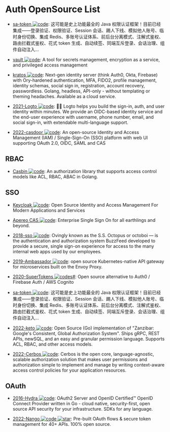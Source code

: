 # Auth OpenSource List

- [sa-token ![code](https://ng-tech.icu/assets/code.svg)](https://github.com/dromara/Sa-Token): 这可能是史上功能最全的 Java 权限认证框架！目前已经集成——登录验证、权限验证、Session 会话、踢人下线、模拟他人账号、临时身份切换、集成 Redis、多账号认证体系、前后台分离模式、注解式鉴权、路由拦截式鉴权、花式 token 生成、自动续签、同端互斥登录、会话治理、组件自动注入...

- [vault ![code](https://ng-tech.icu/assets/code.svg)](https://github.com/hashicorp/vault): A tool for secrets management, encryption as a service, and privileged access management

- [kratos ![code](https://ng-tech.icu/assets/code.svg)](https://github.com/ory/kratos): Next-gen identity server (think Auth0, Okta, Firebase) with Ory-hardened authentication, MFA, FIDO2, profile management, identity schemas, social sign in, registration, account recovery, passwordless. Golang, headless, API-only - without templating or theming headaches. Available as a cloud service.

- [2021-Logto ![code](https://ng-tech.icu/assets/code.svg)](https://github.com/logto-io/logto): 🧑‍🚀 Logto helps you build the sign-in, auth, and user identity within minutes. We provide an OIDC-based identity service and the end-user experience with username, phone number, email, and social sign-in, with extendable multi-language support.

- [2022-casdoor ![code](https://ng-tech.icu/assets/code.svg)](https://github.com/casdoor/casdoor): An open-source Identity and Access Management (IAM) / Single-Sign-On (SSO) platform with web UI supporting OAuth 2.0, OIDC, SAML and CAS

## RBAC

- [Casbin ![code](https://ng-tech.icu/assets/code.svg)](https://github.com/casbin/casbin): An authorization library that supports access control models like ACL, RBAC, ABAC in Golang.

## SSO

- [Keycloak ![code](https://ng-tech.icu/assets/code.svg)](https://github.com/keycloak/keycloak): Open Source Identity and Access Management For Modern Applications and Services

- [Apereo CAS ![code](https://ng-tech.icu/assets/code.svg)](https://github.com/apereo/cas): Enterprise Single Sign On for all earthlings and beyond.

- [2018-sso ![code](https://ng-tech.icu/assets/code.svg)](https://github.com/buzzfeed/sso): Ovingly known as the S.S. Octopus or octoboi — is the authentication and authorization system BuzzFeed developed to provide a secure, single sign-on experience for access to the many internal web apps used by our employees.

- [2019-Ambassador ![code](https://ng-tech.icu/assets/code.svg)](https://github.com/datawire/ambassador): open source Kubernetes-native API gateway for microservices built on the Envoy Proxy.

- [2020-SuperTokens ![code](https://ng-tech.icu/assets/code.svg)s#](https://github.com/supertokens/supertokens-core): Open source alternative to Auth0 / Firebase Auth / AWS Cognito

- [sa-token ![code](https://ng-tech.icu/assets/code.svg)](https://github.com/click33/sa-token): 这可能是史上功能最全的 Java 权限认证框架！目前已经集成——登录验证、权限验证、Session 会话、踢人下线、模拟他人账号、临时身份切换、集成 Redis、多账号认证体系、前后台分离模式、注解式鉴权、路由拦截式鉴权、花式 token 生成、自动续签、同端互斥登录、会话治理、组件自动注入...

- [2022-keto ![code](https://ng-tech.icu/assets/code.svg)](https://github.com/ory/keto): Open Source (Go) implementation of "Zanzibar: Google's Consistent, Global Authorization System". Ships gRPC, REST APIs, newSQL, and an easy and granular permission language. Supports ACL, RBAC, and other access models.

- [2022-Cerbos ![code](https://ng-tech.icu/assets/code.svg)](https://github.com/cerbos/cerbos): Cerbos is the open core, language-agnostic, scalable authorization solution that makes user permissions and authorization simple to implement and manage by writing context-aware access control policies for your application resources.

## OAuth

- [2016-Hydra ![code](https://ng-tech.icu/assets/code.svg)](https://github.com/ory/hydra): OAuth2 Server and OpenID Certified™ OpenID Connect Provider written in Go - cloud native, security-first, open source API security for your infrastructure. SDKs for any language.

- [2022-Nango ![code](https://ng-tech.icu/assets/code.svg) ![star](https://img.shields.io/github/stars/nangoHQ/nango)](https://github.com/nangoHQ/nango): Pre-built OAuth flows & secure token management for 40+ APIs. 100% open source.
